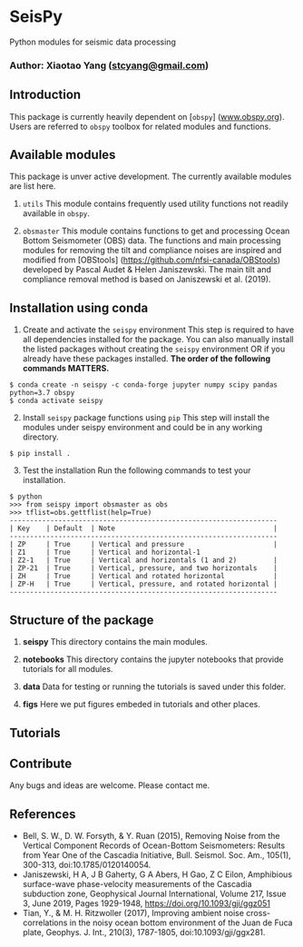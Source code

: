 # SeisPy
Python modules for seismic data processing

### Author: Xiaotao Yang (stcyang@gmail.com)

## Introduction
This package is currently heavily dependent on [`obspy`] (www.obspy.org). Users are referred to `obspy` toolbox for related modules and functions.

## Available modules
This package is unver active development. The currently available modules are list here.
1. `utils`
This module contains frequently used utility functions not readily available in `obspy`.

2. `obsmaster`
This module contains functions to get and processing Ocean Bottom Seismometer (OBS) data. The functions and main processing modules for removing the tilt and compliance noises are inspired and modified from [OBStools] (https://github.com/nfsi-canada/OBStools) developed by Pascal Audet & Helen Janiszewski. The main tilt and compliance removal method is based on Janiszewski et al. (2019).

## Installation using conda
1. Create and activate the `seispy` environment
This step is required to have all dependencies installed for the package. You can also manually install the listed packages without creating the `seispy` environment OR if you already have these packages installed. **The order of the following commands MATTERS.**

```
$ conda create -n seispy -c conda-forge jupyter numpy scipy pandas python=3.7 obspy
$ conda activate seispy
```

2. Install `seispy` package functions using `pip`
This step will install the modules under seispy environment and could be in any working directory.

```
$ pip install .
```

3. Test the installation
Run the following commands to test your installation.
```
$ python
>>> from seispy import obsmaster as obs
>>> tflist=obs.gettflist(help=True)
------------------------------------------------------------------
| Key    | Default  | Note                                       |
------------------------------------------------------------------
| ZP     | True     | Vertical and pressure                      |
| Z1     | True     | Vertical and horizontal-1
| Z2-1   | True     | Vertical and horizontals (1 and 2)         |
| ZP-21  | True     | Vertical, pressure, and two horizontals    |
| ZH     | True     | Vertical and rotated horizontal            |
| ZP-H   | True     | Vertical, pressure, and rotated horizontal |
------------------------------------------------------------------
```

## Structure of the package
1. **seispy**
This directory contains the main modules.

2. **notebooks**
This directory contains the jupyter notebooks that provide tutorials for all modules.

3. **data**
Data for testing or running the tutorials is saved under this folder.

4. **figs**
Here we put figures embeded in tutorials and other places.

## Tutorials


## Contribute
Any bugs and ideas are welcome. Please contact me.


## References
* Bell, S. W., D. W. Forsyth, & Y. Ruan (2015), Removing Noise from the Vertical Component Records of Ocean-Bottom Seismometers: Results from Year One of the Cascadia Initiative, Bull. Seismol. Soc. Am., 105(1), 300-313, doi:10.1785/0120140054.
* Janiszewski, H A, J B Gaherty, G A Abers, H Gao, Z C Eilon, Amphibious surface-wave phase-velocity measurements of the Cascadia subduction zone, Geophysical Journal International, Volume 217, Issue 3, June 2019, Pages 1929-1948, https://doi.org/10.1093/gji/ggz051
* Tian, Y., & M. H. Ritzwoller (2017), Improving ambient noise cross-correlations in the noisy ocean bottom environment of the Juan de Fuca plate, Geophys. J. Int., 210(3), 1787-1805, doi:10.1093/gji/ggx281.

